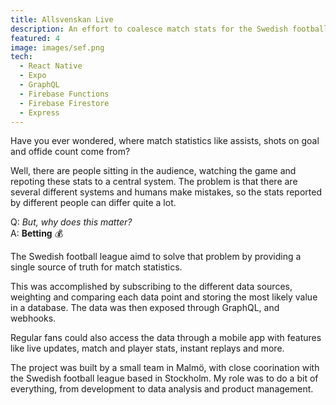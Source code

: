 ```yaml
---
title: Allsvenskan Live
description: An effort to coalesce match stats for the Swedish football league into a single source of truth.
featured: 4
image: images/sef.png
tech:
  - React Native
  - Expo
  - GraphQL
  - Firebase Functions
  - Firebase Firestore
  - Express
---
```


Have you ever wondered, where match statistics like assists, shots on goal and offide count come from? 

Well, there are people sitting in the audience, watching the game and repoting these stats to a central system. The problem is that there are several different systems and humans make mistakes, so the stats reported by different people can differ quite a lot.

Q: _But, why does this matter?_  
A: **Betting** 💰

The Swedish football league aimd to solve that problem by providing a single source of truth for match statistics.

This was accomplished by subscribing to the different data sources, weighting and comparing each data point and storing the most likely value in a database. The data was then exposed through GraphQL, and webhooks.

Regular fans could also access the data through a mobile app with features like live updates, match and player stats, instant replays and more.

The project was built by a small team in Malmö, with close coorination with the Swedish football league based in Stockholm. My role was to do a bit of everything, from development to data analysis and product management.
